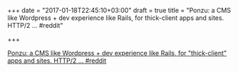 +++
date = "2017-01-18T22:45:10+03:00"
draft = true
title = "Ponzu: a CMS like Wordpress + dev experience like Rails, for thick-client apps and sites. HTTP/2 …  #reddit"

+++

<p><a href="https://t.co/pxW2GaGzQj">Ponzu: a CMS like Wordpress + dev experience like Rails, for "thick-client" apps and sites. HTTP/2 …  #reddit</a></p>
